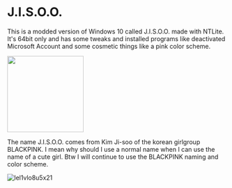 
# J.I.S.O.O.
This is a modded version of Windows 10 called J.I.S.O.O. made with NTLite. It's 64bit only and has some tweaks and installed programs like deactivated Microsoft Account and some cosmetic things like a pink color scheme.

<img src="https://user-images.githubusercontent.com/65157905/113872563-46a41d00-97b4-11eb-959d-00f8c5e717d1.png" width="175" height="175">

The name J.I.S.O.O. comes from Kim Ji-soo of the korean girlgroup BLACKPINK. I mean why should I use a normal name when I can use the name of a cute girl. Btw I will continue to use the BLACKPINK naming and color scheme.

![lel1vlo8u5x21](https://user-images.githubusercontent.com/65157905/113753646-a0520c00-970e-11eb-81d1-4aa0a9cd20f5.png)


